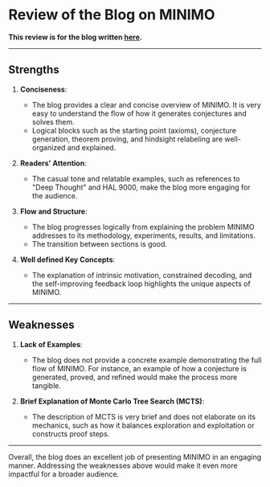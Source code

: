 # Review of the Blog on MINIMO

**This review is for the blog written [here](https://gist.github.com/anion-hawk/6ed0b0cc4709163e4f1bff8e856ef0b1).**

---

## Strengths

1. **Conciseness**:
   - The blog provides a clear and concise overview of MINIMO. It is very easy to understand the flow of how it generates conjectures and solves them.
   - Logical blocks such as the starting point (axioms), conjecture generation, theorem proving, and hindsight relabeling are well-organized and explained.

2. **Readers' Attention**:
   - The casual tone and relatable examples, such as references to "Deep Thought" and HAL 9000, make the blog more engaging for the audience.

3. **Flow and Structure**:
   - The blog progresses logically from explaining the problem MINIMO addresses to its methodology, experiments, results, and limitations.
   - The transition between sections is good.
4. **Well defined Key Concepts**:
   - The explanation of intrinsic motivation, constrained decoding, and the self-improving feedback loop highlights the unique aspects of MINIMO.

---

## Weaknesses

1. **Lack of Examples**:
   - The blog does not provide a concrete example demonstrating the full flow of MINIMO. For instance, an example of how a conjecture is generated, proved, and refined would make the process more tangible.

2. **Brief Explanation of Monte Carlo Tree Search (MCTS)**:
   - The description of MCTS is very brief and does not elaborate on its mechanics, such as how it balances exploration and exploitation or constructs proof steps.


---

Overall, the blog does an excellent job of presenting MINIMO in an engaging manner. Addressing the weaknesses above would make it even more impactful for a broader audience.
